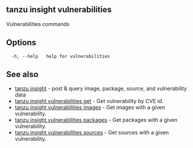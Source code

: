 ## tanzu insight vulnerabilities

Vulnerabilities commands

## <a id='options'></a>Options

```console
  -h, --help   help for vulnerabilities
```

## <a id='see-also'></a>See also

* [tanzu insight](tanzu_insight.hbs.md)	 - post & query image, package, source, and vulnerability data
* [tanzu insight vulnerabilities get](tanzu_insight_vulnerabilities_get.hbs.md)	 - Get vulnerability by CVE id.
* [tanzu insight vulnerabilities images](tanzu_insight_vulnerabilities_images.hbs.md)	 - Get images with a given vulnerability.
* [tanzu insight vulnerabilities packages](tanzu_insight_vulnerabilities_packages.hbs.md)	 - Get packages with a given vulnerability.
* [tanzu insight vulnerabilities sources](tanzu_insight_vulnerabilities_sources.hbs.md)	 - Get sources with a given vulnerability.

